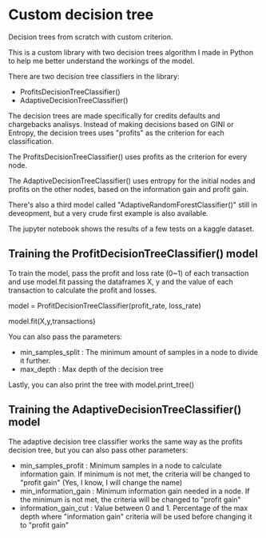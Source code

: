 # Custom decision tree

Decision trees from scratch with custom criterion.

This is a custom library with two decision trees algorithm I made in Python to help me better understand the workings of the model.

There are two decision tree classifiers in the library:

* ProfitsDecisionTreeClassifier()
* AdaptiveDecisionTreeClassifier()

The decision trees are made specifically for credits defaults and chargebacks analisys. Instead of making decisions based on GINI or Entropy, the decision trees uses "profits" as the criterion for each classification.

The ProfitsDecisionTreeClassifier() uses profits as the criterion for every node.

The AdaptiveDecisionTreeClassifier() uses entropy for the initial nodes and profits on the other nodes, based on the information gain and profit gain.

There's also a third model called "AdaptiveRandomForestClassifier()" still in deveopment, but a very crude first example is also available.

The jupyter notebook shows the results of a few tests on a kaggle dataset.

## Training the ProfitDecisionTreeClassifier() model

To train the model, pass the profit and loss rate (0~1) of each transaction and use model.fit passing the dataframes X, y and the value of each transaction to calculate the profit and losses.

model = ProfitDecisionTreeClassifier(profit_rate, loss_rate)

model.fit(X,y,transactions)

You can also pass the parameters: 

- min_samples_split : The minimum amount of samples in a node to divide it further. 
- max_depth : Max depth of the decision tree

Lastly, you can also print the tree with model.print_tree()

## Training the AdaptiveDecisionTreeClassifier() model

The adaptive decision tree classifier works the same way as the profits decision tree, but you can also pass other parameters:

- min_samples_profit : Minimum samples in a node to calculate information gain. If minimum is not met, the criteria will be changed to "profit gain" (Yes, I know, I will change the name)
- min_information_gain : Minimum information gain needed in a node. If the minimum is not met, the criteria will be changed to "profit gain"
- information_gain_cut : Value between 0 and 1. Percentage of the max depth where "information gain" criteria will be used before changing it to "profit gain"
